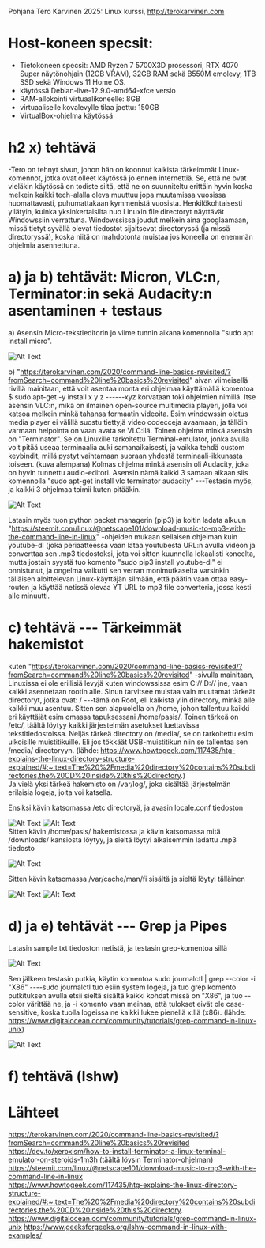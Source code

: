 Pohjana Tero Karvinen 2025: Linux kurssi, http://terokarvinen.com

# Host-koneen specsit:

- Tietokoneen specsit: AMD Ryzen 7 5700X3D prosessori, RTX 4070 Super näytönohjain (12GB VRAM), 32GB RAM sekä B550M emolevy, 1TB SSD sekä Windows 11 Home OS.
- käytössä Debian-live-12.9.0-amd64-xfce versio
- RAM-allokointi virtuaalikoneelle: 8GB
- virtuaaliselle kovalevylle tilaa jaettu: 150GB
- VirtualBox-ohjelma käytössä


# h2 x) tehtävä

-Tero on tehnyt sivun, johon hän on koonnut kaikista tärkeimmät Linux-komennot, jotka ovat olleet käytössä jo ennen internettiä. Se, että ne ovat vieläkin käytössä on todiste siitä, että ne on suunniteltu erittäin hyvin koska melkein kaikki tech-alalla oleva muuttuu jopa muutamissa vuosissa huomattavasti, puhumattakaan kymmenistä vuosista. Henkilökohtaisesti yllätyin, kuinka yksinkertaisilta nuo Linuxin file directoryt näyttävät Windowssiin verrattuna. Windowssissa joudut melkein aina googlaamaan, missä tietyt syvällä olevat tiedostot sijaitsevat directoryssä (ja missä directoryssä), koska niitä on mahdotonta muistaa jos koneella on enemmän ohjelmia asennettuna. 

# a) ja b) tehtävät: Micron, VLC:n, Terminator:in sekä Audacity:n asentaminen + testaus

a) Asensin Micro-tekstieditorin jo viime tunnin aikana komennolla "sudo apt install micro".

![Alt Text](images/MicroImage1.png)

b) "https://terokarvinen.com/2020/command-line-basics-revisited/?fromSearch=command%20line%20basics%20revisited" aivan viimeisellä rivillä mainitaan, että voit asentaa monta eri ohjelmaa käyttämällä komentoa $ sudo apt-get -y install x y z ------xyz korvataan toki ohjelmien nimillä. Itse asensin VLC:n, mikä on ilmainen open-source multimedia playeri, jolla voi katsoa melkein minkä tahansa formaatin videoita. Esim windowssin oletus media player ei välillä suostu tiettyjä video codecceja avaamaan, ja tällöin varmaan helpointa on vaan avata se VLC:llä. Toinen ohjelma minkä asensin on "Terminator". Se on Linuxille tarkoitettu Terminal-emulator, jonka avulla voit pitää useaa terminaalia auki samanaikaisesti, ja vaikka tehdä custom keybindit, millä pystyt vaihtamaan suoraan yhdestä terminaali-ikkunasta toiseen. (kuva alempana) Kolmas ohjelma minkä asensin oli Audacity, joka on hyvin tunnettu audio-editori. Asensin nämä kaikki 3 samaan aikaan siis komennolla "sudo apt-get install vlc terminator audacity" ---Testasin myös, ja kaikki 3 ohjelmaa toimii kuten pitääkin.


![Alt Text](images/Image3Softwares.png)

Latasin myös tuon python packet managerin (pip3) ja koitin ladata alkuun "https://steemit.com/linux/@netscape101/download-music-to-mp3-with-the-command-line-in-linux" -ohjeiden mukaan sellaisen ohjelman kuin youtube-dl (joka periaatteessa vaan lataa youtubesta URL:n avulla videon ja converttaa sen .mp3 tiedostoksi, jota voi sitten kuunnella lokaalisti koneelta, mutta jostain syystä tuo komento "sudo pip3 install youtube-dl" ei onnistunut, ja ongelma vaikutti sen verran monimutkaselta varsinkin tälläisen aloittelevan Linux-käyttäjän silmään, että päätin vaan ottaa easy-routen ja käyttää netissä olevaa YT URL to mp3 file converteria, jossa kesti alle minuutti. 

# c) tehtävä --- Tärkeimmät hakemistot

kuten "https://terokarvinen.com/2020/command-line-basics-revisited/?fromSearch=command%20line%20basics%20revisited" -sivulla mainitaan, Linuxissa ei ole erillisiä levyjä kuten windowssissa esim C:// D:// jne, vaan kaikki asennetaan rootin alle. Sinun tarvitsee muistaa vain muutamat tärkeät directoryt, jotka ovat: / ---tämä on Root, eli kaikista ylin directory, minkä alle kaikki muu asentuu. Sitten sen alapuolella on /home, johon tallentuu kaikki eri käyttäjät esim omassa tapuksessani /home/pasis/. Toinen tärkeä on /etc/, täältä löytyy kaikki järjestelmän asetukset luettavissa tekstitiedostoissa. Neljäs tärkeä directory on /media/, se on tarkoitettu esim ulkoisille muistitikuille. Eli jos tökkäät USB-muistitikun niin se tallentaa sen /media/ directoryyn. (lähde: https://www.howtogeek.com/117435/htg-explains-the-linux-directory-structure-explained/#:~:text=The%20%2Fmedia%20directory%20contains%20subdirectories,the%20CD%20inside%20this%20directory.) <br>
Ja vielä yksi tärkeä hakemisto on /var/log/, joka sisältää järjestelmän erilaisia logeja, joita voi katsella.

Ensiksi kävin katsomassa /etc directoryä, ja avasin locale.conf tiedoston

![Alt Text](images/LessImage2.png)
![Alt Text](images/lessImage1.png)
<br>
Sitten kävin /home/pasis/ hakemistossa ja kävin katsomassa mitä /downloads/ kansiosta löytyy, ja sieltä löytyi aikaisemmin ladattu .mp3 tiedosto

![Alt Text](images/LessImage3.png)

Sitten kävin katsomassa /var/cache/man/fi sisältä ja sieltä löytyi tälläinen

![Alt Text](images/LessImage5.png)
![Alt Text](images/LessImage4.png)

# d) ja e) tehtävät --- Grep ja Pipes

Latasin sample.txt tiedoston netistä, ja testasin grep-komentoa sillä 

![Alt Text](images/Grep1.png)

Sen jälkeen testasin putkia, käytin komentoa sudo journalctl | grep --color -i "X86" ----sudo journalctl tuo esiin system logeja, ja tuo grep komento putkituksen avulla etsii sieltä sisältä kaikki kohdat missä on "X86", ja tuo --color värittää ne, ja -i komento vaan meinaa, että tulokset eivät ole case-sensitive, koska tuolla logeissa ne kaikki lukee pienellä x:llä (x86). (lähde: https://www.digitalocean.com/community/tutorials/grep-command-in-linux-unix)

![Alt Text](images/Grep2.png)


# f) tehtävä (lshw)








# Lähteet
https://terokarvinen.com/2020/command-line-basics-revisited/?fromSearch=command%20line%20basics%20revisited
https://dev.to/xeroxism/how-to-install-terminator-a-linux-terminal-emulator-on-steroids-1m3h   (täältä löysin Terminator-ohjelman)
https://steemit.com/linux/@netscape101/download-music-to-mp3-with-the-command-line-in-linux <br>
https://www.howtogeek.com/117435/htg-explains-the-linux-directory-structure-explained/#:~:text=The%20%2Fmedia%20directory%20contains%20subdirectories,the%20CD%20inside%20this%20directory. <br>
https://www.digitalocean.com/community/tutorials/grep-command-in-linux-unix
https://www.geeksforgeeks.org/lshw-command-in-linux-with-examples/
